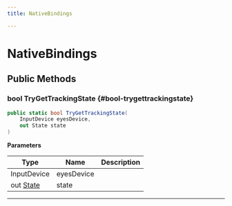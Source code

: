 ```yaml
---
title: NativeBindings

---
```


# NativeBindings










## Public Methods

### bool TryGetTrackingState {#bool-trygettrackingstate}

```csharp
public static bool TryGetTrackingState(
    InputDevice eyesDevice,
    out State state
)
```


**Parameters**

| Type | Name  | Description  | 
|--|--|--|
| InputDevice |eyesDevice||
| out [State](/unity-api/api/UnityEngine.XR.MagicLeap/InputSubsystem/Extensions/MLEyes/UnityEngine.XR.MagicLeap.InputSubsystem.Extensions.MLEyes.State.md) |state||






-----------

